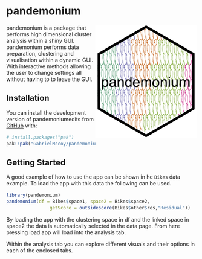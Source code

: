 
# pandemonium

<!-- badges: start -->

<img src="vignettes/Images/logo.png" height="300px" align="right"/>
<!-- badges: end -->

pandemonium is a package that performs high dimensional cluster analysis
within a shiny GUI. pandemonium performs data preparation, clustering
and visualisation within a dynamic GUI. With interactive methods
allowing the user to change settings all without having to to leave the
GUI.

## Installation

You can install the development version of pandemoniumedits from
[GitHub](https://github.com/GabrielMccoy/pandemonium) with:

``` r
# install.packages("pak")
pak::pak("GabrielMccoy/pandemonium")
```

## Getting Started

A good example of how to use the app can be shown in he `Bikes` data
example. To load the app with this data the following can be used.

``` r
library(pandemonium)
pandemonium(df = Bikes$space1, space2 = Bikes$space2, 
                getScore = outsidescore(Bikes$other$res,"Residual"))
```

By loading the app with the clustering space in df and the linked space
in space2 the data is automatically selected in the data page. From here
pressing load app will load into the analysis tab.

Within the analysis tab you can explore different visuals and their
options in each of the enclosed tabs.

